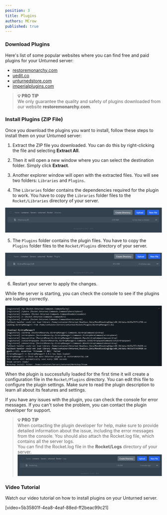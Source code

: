 ```yaml
---
position: 3
title: Plugins
authors: MCrow
published: true
---
```


### Download Plugins
Here's list of some popular websites where you can find free and paid plugins for your Unturned server:
- [restoremonarchy.com](https://restoremonarchy.com/plugins)
- [uedit.co](https://uedit.co/RocketMod/Plugins/)
- [unturnedstore.com](https://unturnedstore.com/)
- [imperialplugins.com](https://imperialplugins.com/)

> **💡 PRO TIP**  
> We only guarantee the quality and safety of plugins downloaded from our website **restoremonarchy.com**.

### Install Plugins (ZIP File)
Once you download the plugins you want to install, follow these steps to install them on your Unturned server:

1. Extract the ZIP file you downloaded. You can do this by right-clicking the file and selecting **Extract All**.

2. Then it will open a new window where you can select the destination folder. Simply click **Extract**.

3. Another explorer window will open with the extracted files. You will see two folders: `Libraries` and `Plugins`. 

4. The `Libraries` folder contains the dependencies required for the plugin to work. You have to copy the `Libraries` folder files to the `Rocket/Libraries` directory of your server.

![rocket libraries directory](assets/rocket_libraries_directory.png "Rocket/Libraries directory")

5. The `Plugins` folder contains the plugin files. You have to copy the `Plugins` folder files to the `Rocket/Plugins` directory of your server.

![rocket plugins directory](assets/rocket_plugins_directory.png "Rocket/Plugins directory")

6. Restart your server to apply the changes.

While the server is starting, you can check the console to see if the plugins are loading correctly. 

![loading plugin console](assets/loading_plugin_console.png "Loading plugin in console")

When the plugin is successfully loaded for the first time it will create a configuration file in the `Rocket/Plugins` directory. You can edit this file to configure the plugin settings. Make sure to read the plugin description to learn all about its features and settings.

If you have any issues with the plugin, you can check the console for error messages. If you can't solve the problem, you can contact the plugin developer for support.

> **💡 PRO TIP**  
> When contacting the plugin developer for help, make sure to provide detailed information about the issue, including the error messages from the console. You should also attach the Rocket.log file, which contains all the server logs.  
You can find the Rocket.log file in the **Rocket/Logs** directory of your server.  
![rocket log file](assets/rocket_log_file.png)

### Video Tutorial
Watch our video tutorial on how to install plugins on your Unturned server.

[video=5b35801f-4ea8-4eaf-88ed-ff2beac99c21]